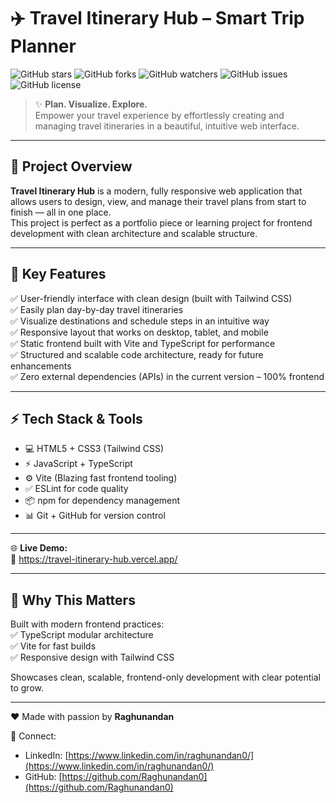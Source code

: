 # ✈️ Travel Itinerary Hub – Smart Trip Planner

![GitHub stars](https://img.shields.io/github/stars/Raghunandan0/Travel-Itinerary-Hub?style=social)
![GitHub forks](https://img.shields.io/github/forks/Raghunandan0/Travel-Itinerary-Hub?style=social)
![GitHub watchers](https://img.shields.io/github/watchers/Raghunandan0/Travel-Itinerary-Hub?style=social)
![GitHub issues](https://img.shields.io/github/issues/Raghunandan0/Travel-Itinerary-Hub)
![GitHub license](https://img.shields.io/github/license/Raghunandan0/Travel-Itinerary-Hub)

> ✨ **Plan. Visualize. Explore.**  
> Empower your travel experience by effortlessly creating and managing travel itineraries in a beautiful, intuitive web interface.

---

## 🚀 Project Overview

**Travel Itinerary Hub** is a modern, fully responsive web application that allows users to design, view, and manage their travel plans from start to finish — all in one place.  
This project is perfect as a portfolio piece or learning project for frontend development with clean architecture and scalable structure.

---

## 🌟 Key Features

✅ User-friendly interface with clean design (built with Tailwind CSS)  
✅ Easily plan day-by-day travel itineraries  
✅ Visualize destinations and schedule steps in an intuitive way  
✅ Responsive layout that works on desktop, tablet, and mobile  
✅ Static frontend built with Vite and TypeScript for performance  
✅ Structured and scalable code architecture, ready for future enhancements  
✅ Zero external dependencies (APIs) in the current version – 100% frontend  

---

## ⚡ Tech Stack & Tools

- 💻 HTML5 + CSS3 (Tailwind CSS)  
- ⚡ JavaScript + TypeScript  
- ⚙️ Vite (Blazing fast frontend tooling)  
- ✅ ESLint for code quality  
- 📦 npm for dependency management  
- 📊 Git + GitHub for version control  

---

🌐 **Live Demo:**  
🔗 https://travel-itinerary-hub.vercel.app/

---

## 💬 Why This Matters

Built with modern frontend practices:  
✅ TypeScript modular architecture  
✅ Vite for fast builds  
✅ Responsive design with Tailwind CSS  

Showcases clean, scalable, frontend-only development with clear potential to grow.

---

❤️ Made with passion by **Raghunandan**

📱 Connect:  
- LinkedIn: [https://www.linkedin.com/in/raghunandan0/](https://www.linkedin.com/in/raghunandan0/)  
- GitHub: [https://github.com/Raghunandan0](https://github.com/Raghunandan0)
